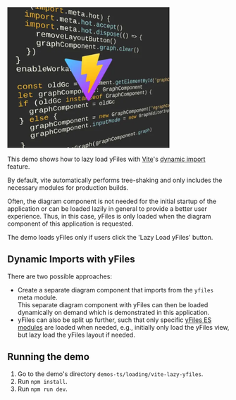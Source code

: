<!--
 //////////////////////////////////////////////////////////////////////////////
 // @license
 // This file is part of yFiles for HTML.
 // Use is subject to license terms.
 //
 // Copyright (c) by yWorks GmbH, Vor dem Kreuzberg 28,
 // 72070 Tuebingen, Germany. All rights reserved.
 //
 //////////////////////////////////////////////////////////////////////////////
-->
<img src="../../../doc/demo-thumbnails/vite-lazy-yfiles.webp" alt="demo-thumbnail" height="320"/>

This demo shows how to lazy load yFiles with [Vite](https://vitejs.dev/)'s [dynamic import](https://vite.dev/guide/features#dynamic-import/) feature.

By default, vite automatically performs tree-shaking and only includes the necessary modules for production builds.

Often, the diagram component is not needed for the initial startup of the application or can be loaded lazily in general to provide a better user experience. Thus, in this case, yFiles is only loaded when the diagram component of this application is requested.

The demo loads yFiles only if users click the 'Lazy Load yFiles' button.

## Dynamic Imports with yFiles

There are two possible approaches:

- Create a separate diagram component that imports from the `yfiles` meta module.  
  This separate diagram component with yFiles can then be loaded dynamically on demand which is demonstrated in this application.
- yFiles can also be split up further, such that only specific [yFiles ES modules](https://docs.yworks.com/yfileshtml/#/dguide/yfiles-modules#es-modules) are loaded when needed, e.g., initially only load the yFiles view, but lazy load the yFiles layout if needed.

## Running the demo

1.  Go to the demo's directory `demos-ts/loading/vite-lazy-yfiles`.
2.  Run `npm install`.
3.  Run `npm run dev`.
